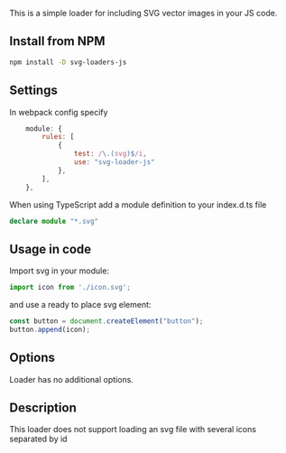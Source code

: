 This is a simple loader for including SVG vector images in your JS code.
## Install from NPM
```bash
npm install -D svg-loaders-js
```
## Settings
In webpack config specify
```js
    module: {
        rules: [
            {
                test: /\.(svg)$/i,
                use: "svg-loader-js"
            },
        ],
    },
```
When using TypeScript add a module definition to your index.d.ts file
```ts
declare module "*.svg"
```
## Usage in code
Import svg in your module:
```js
import icon from './icon.svg';
```
and use a ready to place svg element:
```js
const button = document.createElement("button");
button.append(icon);
```

## Options
Loader has no additional options. 

## Description
This loader does not support loading an svg file with several icons separated by id
